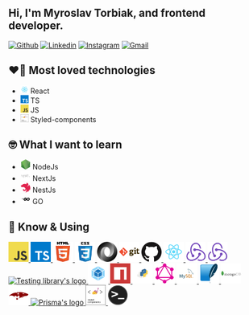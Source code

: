 ## Hi, I'm Myroslav Torbiak, and frontend developer.

[![Github](https://img.shields.io/badge/-Github-000?style=flat&logo=Github&logoColor=white)](https://github.com/myros2207)
[![Linkedin](https://img.shields.io/badge/-LinkedIn-blue?style=flat&logo=Linkedin&logoColor=white)](https://www.linkedin.com/in/myroslav-torbiak-6a4243202/)
[![Instagram](https://img.shields.io/badge/-Instagram-c13584?style=flat&labelColor=c13584&logo=instagram&logoColor=white)](https://www.instagram.com/miros.kurliak/)
[![Gmail](https://img.shields.io/badge/-Gmail-c14438?style=flat&logo=Gmail&logoColor=white)](mailto:myrolav.torbiak@gmail.com)

## ❤️‍🔥 Most loved technologies

-   <img width="16" src="https://raw.githubusercontent.com/github/explore/master/topics/react/react.png"> React
-   <img width="16" src="https://raw.githubusercontent.com/github/explore/master/topics/typescript/typescript.png"> TS
-   <img width="16" src="https://raw.githubusercontent.com/github/explore/master/topics/javascript/javascript.png"> JS
-   <img width="16" src="https://raw.githubusercontent.com/github/explore/master/topics/styled-components/styled-components.png"> Styled-components


## 🤓 What I want to learn
-   <img width="20" src="https://raw.githubusercontent.com/github/explore/master/topics/nodejs/nodejs.png"> NodeJs
-   <img width="20" src="https://raw.githubusercontent.com/github/explore/master/topics/nextjs/nextjs.png"> NextJs
-   <img width="20" src="https://raw.githubusercontent.com/github/explore/master/topics/nestjs/nestjs.png"> NestJs
-   <img width="20" src="https://raw.githubusercontent.com/github/explore/master/topics/go/go.png"> GO


## 🧠 Know & Using

<div>
<p align="left">

<a title="Javascript" href="https://developer.mozilla.org/en-US/docs/Web/JavaScript">
    <img height="40" src="https://raw.githubusercontent.com/github/explore/master/topics/javascript/javascript.png" alt="Javascript's logo" />
</a>

<a title="Typescript" href="https://www.typescriptlang.org/">
    <img height="40" src="https://raw.githubusercontent.com/github/explore/master/topics/typescript/typescript.png" alt="Typescript's logo" />
</a>

<a title="Html" href="https://www.w3.org/html/">
    <img height="40" src="https://raw.githubusercontent.com/github/explore/master/topics/html/html.png" alt="Html's logo" />
</a>

<a title="Css" href="https://css-tricks.com/">
    <img height="40" src="https://raw.githubusercontent.com/github/explore/master/topics/css/css.png" alt="Css's logo" />
</a>

<a title="Json" href="https://www.json.org/json-en.html">
    <img height="40" src="https://raw.githubusercontent.com/github/explore/master/topics/json/json.png" alt="Json's logo" />
</a>

<a title="Git" href="https://git-scm.com/">
    <img height="40" src="https://raw.githubusercontent.com/github/explore/master/topics/git/git.png" alt="Git's logo" />
</a>

<a title="Github" href="https://github.com">
    <img height="40" src="https://raw.githubusercontent.com/github/explore/master/topics/github/github.png" alt="Github's logo" />
</a>

<a title="React" href="https://reactjs.org/">
    <img height="40" src="https://raw.githubusercontent.com/github/explore/master/topics/react/react.png" alt="React's logo" />
</a>

<a title="Redux" href="https://redux.js.org/">
    <img height="40" src="https://raw.githubusercontent.com/github/explore/master/topics/redux/redux.png" alt="Redux's logo" />
</a>

<a title="ChakraUI" href="https://redux.js.org/">
    <img height="40" src="https://raw.githubusercontent.com/github/explore/master/topics/redux/redux.png" alt="Redux's logo" />
</a>

<a title="Testing library" href="https://testing-library.com">
    <img height="40" src="https://s.gravatar.com/avatar/2f2eda5f99088f9a2bd3c7d65775f323" alt="Testing library's logo" />
</a>

<a title="Webpack" href="https://webpack.js.org/">
    <img height="40" src="https://raw.githubusercontent.com/github/explore/master/topics/webpack/webpack.png" alt="Webpack's logo" />
</a>

<a title="Npm" href="https://www.npmjs.com/">
    <img height="40" src="https://raw.githubusercontent.com/github/explore/master/topics/npm/npm.png" alt="Npm's logo" />
</a>

<a title="Pip" href="https://pypi.org/project/pip/">
    <img height="40" src="https://raw.githubusercontent.com/github/explore/master/topics/pip/pip.png" alt="Pip's logo" />
</a>

<a title="Graphql" href="https://graphql.org/">
    <img height="40" src="https://raw.githubusercontent.com/github/explore/master/topics/graphql/graphql.png" alt="Graphql's logo" />
</a>

<a title="Mysql" href="https://www.mysql.com/">
    <img height="40" src="https://raw.githubusercontent.com/github/explore/master/topics/mysql/mysql.png" alt="Mysql's logo" />
</a>

<a title="Sqlite" href="https://www.sqlite.org/index.html">
    <img height="40" src="https://raw.githubusercontent.com/github/explore/master/topics/sqlite/sqlite.png" alt="Sqlite's logo" />
</a>

<a title="Mongodb" href="https://www.mongodb.com/">
    <img height="40" src="https://raw.githubusercontent.com/github/explore/master/topics/mongodb/mongodb.png" alt="Mongodb's logo" />
</a>

<a title="Mongoose" href="https://mongoosejs.com/">
    <img height="40" src="https://raw.githubusercontent.com/github/explore/master/topics/mongoose/mongoose.png" alt="Mongoose's logo" />
</a>

<a title="Prisma" href="https://prisma.io">
    <img height="40" src="https://logo.clearbit.com/prisma.io" alt="Prisma's logo" />
</a>

<a title="Styled-components" href="https://styled-components.com/">
    <img height="40" src="https://raw.githubusercontent.com/github/explore/master/topics/styled-components/styled-components.png" alt="Styled-components's logo" />
</a>

<a title="Terminal" href="https://en.wikipedia.org/wiki/HTTP_404">
    <img height="40" src="https://raw.githubusercontent.com/github/explore/master/topics/terminal/terminal.png" alt="Terminal's logo" />
</a>

</p>
</div>
